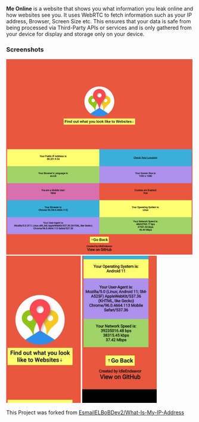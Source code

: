**Me Online** is a website that shows you what information you leak online and how websites see you. It uses WebRTC to fetch information such as your IP address, Browser, Screen Size etc. This ensures that your data is safe from being processed via Third-Party APIs or services and is only gathered from your device for display and storage only on your device.

### Screenshots
<img src="https://raw.githubusercontent.com/IdleEndeavor/Me-Online/master/img/desktop-preview.png" alt="Preview on Desktop" width="500"/>
<img src="https://raw.githubusercontent.com/IdleEndeavor/Me-Online/master/img/Mobile-Preview-1.jpg" alt="On Mobile 2" width="200"/>
<img src="https://raw.githubusercontent.com/IdleEndeavor/Me-Online/master/img/Mobile-Preview-2.jpg" alt="On Mobile 3" width="200"/>

This Project was forked from [EsmailELBoBDev2/What-Is-My-IP-Address](https://github.com/EsmailELBoBDev2/What-Is-My-IP-Address)
